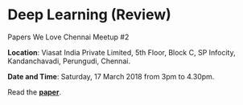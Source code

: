 # Deep Learning (Review)

Papers We Love Chennai Meetup #2

**Location**: Viasat India Private Limited, 5th Floor, Block C, SP Infocity, Kandanchavadi, Perungudi, Chennai.

**Date and Time**: Saturday, 17 March 2018 from 3pm to 4.30pm.

Read the **[paper](https://www.cs.toronto.edu/~hinton/absps/NatureDeepReview.pdf)**. 
